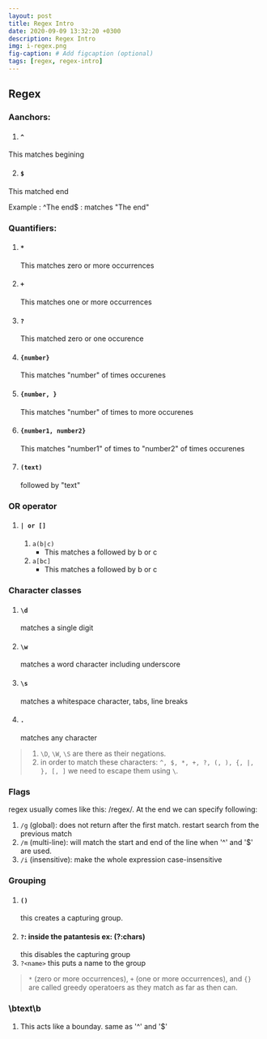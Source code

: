 ```yaml
---
layout: post
title: Regex Intro
date: 2020-09-09 13:32:20 +0300
description: Regex Intro
img: i-regex.png
fig-caption: # Add figcaption (optional)
tags: [regex, regex-intro]
---
```

## Regex
### Aanchors:

1. #### `^`
  This matches begining
  
2. #### `$`
  This matched end
 
 Example : ^The end$ : matches "The end"
 
### Quantifiers:
 
1. #### `*`
   This matches zero or more occurrences
2. #### `+`
   This matches one or more occurrences
3. #### `?`
   This matched zero or one occurence
4. #### `{number}`
   This matches "number" of times occurenes
5. #### `{number, }`
   This matches "number" of times to more occurenes
6. #### `{number1, number2}`
   This matches "number1" of times to "number2" of times occurenes
7. #### `(text)`
   followed by "text"
   
### OR operator
1. #### `| or []`
    1. `a(b|c)`
       - This matches a followed by b or c
    2. `a[bc]`
       - This matches a followed by b or c

### Character classes
1. #### `\d`
   matches a single digit
2. #### `\w`
   matches a word character including underscore
3. #### `\s`
   matches a whitespace character, tabs, line breaks
4. #### `.`
   matches any character
> 1. `\D`, `\W`, `\S` are there as their negations.
> 2. in order to match these characters: `^, $, *, +, ?, (, ), {, |, }, [, ]` we need to escape them using `\`.

### Flags
 regex usually comes like this: /regex/. At the end we can specify following:
 1. `/g` (global): does not return after the first match. restart search from the previous match
 2. `/m` (multi-line): will match the start and end of the line when '^' and '$' are used.
 3. `/i` (insensitive): make the whole expression case-insensitive
 
### Grouping
 1. #### `()`
    this creates a capturing group.
 2. #### `?`: inside the patantesis ex: (?:chars)
    this disables the capturing group
 3. `?<name>`
    this puts a name to the group
 > `*` (zero or more occurrences), `+` (one or more occurrences), and `{}` are called greedy operatoers as they match as far as then can. 
 
 
### \btext\b
 1. This acts like a bounday. same as '^' and '$'
